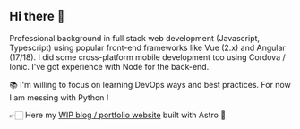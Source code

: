 ## Hi there 👋

Professional background in full stack web development (Javascript, Typescript) using popular front-end frameworks like Vue (2.x) and Angular (17/18). I did some cross-platform mobile development too using Cordova / Ionic. I've got experience with Node for the back-end.

📚 I'm willing to focus on learning DevOps ways and best practices. For now I am messing with Python !

👉🏻 Here my [WIP blog / portfolio website](https://ram-4.github.io/astro-nano-me/) built with Astro 🚀
<!--
**RAM-4/RAM-4** is a ✨ _special_ ✨ repository because its `README.md` (this file) appears on your GitHub profile.

Here are some ideas to get you started:

- 🔭 I’m currently working on ...
- 🌱 I’m currently learning ...
- 👯 I’m looking to collaborate on ...
- 🤔 I’m looking for help with ...
- 💬 Ask me about ...
- 📫 How to reach me: ...
- 😄 Pronouns: ...
- ⚡ Fun fact: ...
-->
